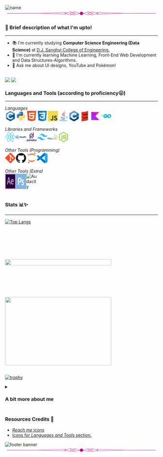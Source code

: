 <!-- Header border -->
<img src="assets/top-banner.gif" alt="name">
<img src="assets/line_divider_color.png" alt="topDivider">

<!-- Brief Description -->
### 📃 Brief description of what I'm upto!
<hr>

- 📚 I'm currently studying **Computer Science Engineering (Data Science)** at [D.J. Sanghvi College of Engineering.](https://www.djsce.ac.in/)
- 🌱 I'm currently learning Machine Learning, Front-End Web Development and Data Structures-Algorithms.
- 💬 Ask me about UI designs, YouTube and Pokémon!

<!-- Contact -->
<!-- <h3 style="border-bottom: 1px solid #d00484; padding-bottom: 10px;">📫 How to reach me</h3> -->
<img src="./assets/reachme.svg" alt="reach-me-header" />
<a href="mailto:samarth.tumdi@gmail.com"><img style="width: 35px;" src="https://img.icons8.com/fluent/48/000000/gmail.png"/></a>
<a href="https://www.linkedin.com/in/samarth-tumdi-4474b51b0/"><img style="width: 35px;" src="https://img.icons8.com/color/48/null/linkedin-circled--v1.png"/></a>
<br>

### Languages and Tools (according to proficiency😛)
<hr>
<em>Languages</em>
<div style="display: flex; justify-content: left;">
<img style="width: 35px;" src="https://raw.githubusercontent.com/devicons/devicon/master/icons/c/c-original.svg" alt="C" title="C"/> 
<img style="width: 35px;" src="https://raw.githubusercontent.com/devicons/devicon/master/icons/python/python-original.svg" alt="Python" title="Python"/> 
<img style="width: 35px;" src="https://raw.githubusercontent.com/devicons/devicon/master/icons/html5/html5-original.svg" alt="HTML" title="HTML"/> 
<img style="width: 35px;" src="https://raw.githubusercontent.com/devicons/devicon/master/icons/css3/css3-original.svg" alt="CSS" title="CSS"/> 
<img style="width: 35px;" src="https://raw.githubusercontent.com/devicons/devicon/master/icons/javascript/javascript-original.svg" alt="JavaScript" title="JavaScript"/> 
<img style="width: 35px;" src="https://raw.githubusercontent.com/devicons/devicon/master/icons/java/java-original.svg" alt="Java" title="Java"/> 
<img style="width: 35px;" src="https://raw.githubusercontent.com/devicons/devicon/master/icons/cplusplus/cplusplus-original.svg" alt="C++" title="C++"/> 
<img style="width: 35px;" src="https://raw.githubusercontent.com/devicons/devicon/master/icons/scala/scala-original.svg" alt="Scala" title="Scala"/> 
<img style="width: 35px;" src="https://raw.githubusercontent.com/devicons/devicon/master/icons/kotlin/kotlin-original.svg" alt="Kotlin" title="Kotlin"/> 
<img style="width: 35px;" src="https://raw.githubusercontent.com/devicons/devicon/master/icons/go/go-original-wordmark.svg" alt="Go" title="Go"/> 
</div><br>
<em>Libraries and Frameworks</em>
<div style="display: flex; justify-content: left;">
<img style="width: 35px;" src="https://raw.githubusercontent.com/devicons/devicon/master/icons/react/react-original.svg" alt="React" title="React"/> 
<img style="width: 35px;" src="https://raw.githubusercontent.com/devicons/devicon/master/icons/numpy/numpy-original-wordmark.svg" alt="NumPy" title="NumPy"/> 
<img style="width: 35px;" src="https://raw.githubusercontent.com/devicons/devicon/master/icons/pandas/pandas-original-wordmark.svg" alt="Pandas" title="Pandas"/> 
<img style="width: 35px;" src="https://raw.githubusercontent.com/devicons/devicon/master/icons/tailwindcss/tailwindcss-plain.svg" alt="TailwindCSS" title="TailwindCSS"/> 
<img style="width: 35px;" src="https://raw.githubusercontent.com/devicons/devicon/master/icons/mysql/mysql-original-wordmark.svg" alt="MySQL" title="MySQL"/> 
<img style="width: 35px;" src="https://raw.githubusercontent.com/devicons/devicon/master/icons/nodejs/nodejs-plain.svg" alt="NodeJS" title="NodeJS"/> 
</div><br>
<em>Other Tools (Programming)</em>
<div style="display: flex; justify-content: left;">
<img style="width: 35px;" src="https://raw.githubusercontent.com/devicons/devicon/master/icons/git/git-original.svg" alt="Git" title="Git"/> 
<img style="width: 35px;" src="https://raw.githubusercontent.com/devicons/devicon/master/icons/github/github-original.svg" alt="GitHub" title="GitHub"/> 
<img style="width: 35px;" src="https://raw.githubusercontent.com/devicons/devicon/master/icons/jupyter/jupyter-original.svg" alt="Jupyter" title="Jupyter"/> 
<img style="width: 35px;" src="https://raw.githubusercontent.com/devicons/devicon/master/icons/vscode/vscode-original.svg" alt="VSCode" title="VSCode"/> 
</div><br>
<em>Other Tools (Extra)</em>
<div style="display: flex; justify-content: left;">
<img style="width: 35px;" src="https://raw.githubusercontent.com/devicons/devicon/master/icons/aftereffects/aftereffects-original.svg" alt="Adobe After Effects" title="Adobe After Effects"/> 
<img style="width: 35px;" src="https://raw.githubusercontent.com/devicons/devicon/master/icons/photoshop/photoshop-plain.svg" alt="Adobe Photoshop" title="Adobe Photoshop"/> 
<img style="width: 35px;" src="https://upload.wikimedia.org/wikipedia/commons/f/f6/Audacity_Logo.svg" alt="Audacity" title="Audacity"/> 
</div><br>

<!-- Stats -->
### Stats 📊✨
<hr>

[![Top Langs](https://github-readme-stats.vercel.app/api/top-langs/?username=skyoxima&theme=radical&exclude_repo=Deep_Learning_Practice&border_radius=20&layout=compact)](https://github.com/anuraghazra/github-readme-stats)
  

<div style="height: 450px; display: grid; align-items: center;">
<a href="https://git.io/streak-stats"><img style="height: 100%; width: 350px;" src="https://streak-stats.demolab.com?user=Skyoxima&theme=radical&border_radius=20&fire=FFD600"/></a>
<img style="height: 100%; width: 350px;" src="https://github-readme-stats.vercel.app/api?username=skyoxima&hide=commits&theme=radical&border_radius=20&locale=en&count_private=true&show_icons=true&include_all_commits=true"/>
</div><br>

[![trophy](https://github-profile-trophy.vercel.app/?username=skyoxima&theme=radical&no-frame=true&margin-w=15&no-bg=true)](https://github.com/ryo-ma/github-profile-trophy)
  
<details>
<summary><h3>A bit more about me<h3></summary>
<p>
I am Samarth Tumdi, but go by Skyoxima here, my "Internet name". I am a 19y/o who was always fascinated by computers, basically grew with them from making PowerPoint presentations about numbers using WordArt when I was 5-6 (fond memories😊), playing games, to eventually learning about programming and understanding the process of making my machine do what I've imagined in my mind. 
</p>
<p>
As I've mentioned at the top, I am a student as of now and currently I'm leanring both core Computer Science concepts, Web Development as well as Machine Learning. I've not yet decided my final vocation amongst these 3 as I am quite interested and passionate for each of them and this account will act as a "sanctuary" of everything I am learning. I hope it becomes something worthwhile and enjoyable!
</p>
</details> 

### Resources Credits 🙏
- <a target="_blank" href="https://icons8.com"><em>Reach me</em> icons</a> 
- <a target="_blank" href="https://github.com/devicons/devicon">Icons for <em>Languages and Tools</em> section.</a> 
  

<img src="assets/only-bg.gif" alt="footer banner">
<!-- Footer border -->
<img src="assets/line_divider_color.png" alt="bottomDivider">

